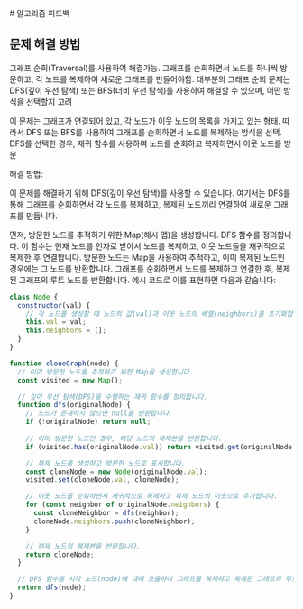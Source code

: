 ​# 알고리즘 피드백

## 문제 해결 방법

그래프 순회(Traversal)를 사용하여 해결가능.
그래프를 순회하면서 노드를 하나씩 방문하고, 각 노드를 복제하여 새로운 그래프를 만들어야함.
대부분의 그래프 순회 문제는 DFS(깊이 우선 탐색) 또는 BFS(너비 우선 탐색)를 사용하여 해결할 수 있으며, 
어떤 방식을 선택할지 고려

이 문제는 그래프가 연결되어 있고, 각 노드가 이웃 노드의 목록을 가지고 있는 형태. 
따라서 DFS 또는 BFS를 사용하여 그래프를 순회하면서 노드를 복제하는 방식을 선택.
DFS를 선택한 경우, 재귀 함수를 사용하여 노드를 순회하고 복제하면서 이웃 노드를 방문

해결 방법:

이 문제를 해결하기 위해 DFS(깊이 우선 탐색)를 사용할 수 있습니다. 여기서는 DFS를 통해 그래프를 순회하면서 각 노드를 복제하고, 복제된 노드끼리 연결하여 새로운 그래프를 만듭니다.

먼저, 방문한 노드를 추적하기 위한 Map(해시 맵)을 생성합니다.
DFS 함수를 정의합니다. 이 함수는 현재 노드를 인자로 받아서 노드를 복제하고, 이웃 노드들을 재귀적으로 복제한 후 연결합니다.
방문한 노드는 Map을 사용하여 추적하고, 이미 복제된 노드인 경우에는 그 노드를 반환합니다.
그래프를 순회하면서 노드를 복제하고 연결한 후, 복제된 그래프의 루트 노드를 반환합니다.
예시 코드로 이를 표현하면 다음과 같습니다:


```js
class Node {
  constructor(val) {
    // 각 노드를 생성할 때 노드의 값(val)과 이웃 노드의 배열(neighbors)을 초기화합니다.
    this.val = val;
    this.neighbors = [];
  }
}

function cloneGraph(node) {
  // 이미 방문한 노드를 추적하기 위한 Map을 생성합니다.
  const visited = new Map();

  // 깊이 우선 탐색(DFS)을 수행하는 재귀 함수를 정의합니다.
  function dfs(originalNode) {
    // 노드가 존재하지 않으면 null을 반환합니다.
    if (!originalNode) return null;
    
    // 이미 방문한 노드인 경우, 해당 노드의 복제본을 반환합니다.
    if (visited.has(originalNode.val)) return visited.get(originalNode.val);

    // 복제 노드를 생성하고 방문한 노드로 표시합니다.
    const cloneNode = new Node(originalNode.val);
    visited.set(cloneNode.val, cloneNode);

    // 이웃 노드를 순회하면서 재귀적으로 복제하고 복제 노드의 이웃으로 추가합니다.
    for (const neighbor of originalNode.neighbors) {
      const cloneNeighbor = dfs(neighbor);
      cloneNode.neighbors.push(cloneNeighbor);
    }

    // 현재 노드의 복제본을 반환합니다.
    return cloneNode;
  }

  // DFS 함수를 시작 노드(node)에 대해 호출하여 그래프를 복제하고 복제된 그래프의 루트 노드를 반환합니다.
  return dfs(node);
}
